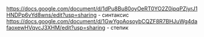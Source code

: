 https://docs.google.com/document/d/1dPu8Bu80oyOeRT0YO2Z0ipqPZjyrJ1HNDPp6vYd8wns/edit?usp=sharing - синтаксис 
https://docs.google.com/document/d/1GwYgoAosoybCQZF8R7BHJuWg4dafaoxewHVqvcJ3XHM/edit?usp=sharing - степик
